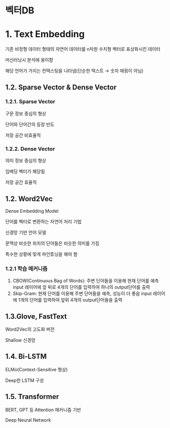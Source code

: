 # 벡터DB

# 1. Text Embedding

기존 비정형 데이터 형태의 자연어 데이터를 n차원 수치형 벡터로 표상화시킨 데이터

머신러닝시 분석에 용이함

해당 언어가 가지는 컨텍스팅을 나타냄(단순한 텍스트 → 숫자 매핑이 아님)

## 1.2. Sparse Vector & Dense Vector

### 1.2.1. Sparse Vector

구문 정보 중심의 형상

단어와 단어간의 등장 빈도

저장 공간 비효율적

### 1.2.2. Dense Vector

의미 정보 중심의 형상

임베딩 벡터가 해당됨

저장 공간 효율적

## 1.2. Word2Vec

Dense Embedding Model

단어를 벡터로 변환하는 자연어 처리 기법

신경망 기반 언어 모델

문맥상 비슷한 위치의 단어들은 비슷한 의미를 가짐

특수한 상황에 맞게 파인튜닝을 해야 함

### 1.2.1 학습 메커니즘

1. CBOW(Continuous Bag of Words): 주변 단어들을 이용해 현재 단어를 예측
input 레이어에 앞 뒤로 4개의 단어를 입력하여 하나의 output단어를 출력
2. Skip-Gram: 현재 단어를 이용해 주변 단어들을 예측, 성능이 더 좋음
input 레이어에 1개의 단어를 입력하여 앞뒤 4개의 output단어들을 출력

## 1.3.Glove, FastText

Word2Vec의 고도화 버전

Shallow 신경망

## 1.4. Bi-LSTM

ELMo(Context-Sensitive 형상)

Deep한 LSTM 구성

## 1.5. Transformer

BERT, GPT 등 Attention 메커니즘 기반

Deep Neural Network